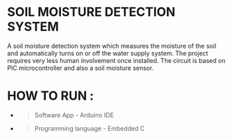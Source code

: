 # SOIL MOISTURE DETECTION SYSTEM
A soil moisture detection system which measures the moisture of the soil and automatically turns on or off the water supply system. 
The project requires very less human involvement once installed. 
The circuit is based on PIC microcontroller and also a soil moisture sensor.

# HOW TO RUN :
- > Software App - Arduino IDE
- > Programming language - Embedded C
